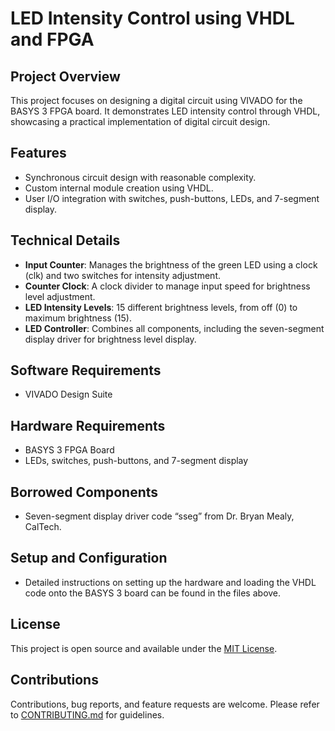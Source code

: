 # LED Intensity Control using VHDL and FPGA

## Project Overview
This project focuses on designing a digital circuit using VIVADO for the BASYS 3 FPGA board. It demonstrates LED intensity control through VHDL, showcasing a practical implementation of digital circuit design.

## Features
- Synchronous circuit design with reasonable complexity.
- Custom internal module creation using VHDL.
- User I/O integration with switches, push-buttons, LEDs, and 7-segment display.

## Technical Details
- **Input Counter**: Manages the brightness of the green LED using a clock (clk) and two switches for intensity adjustment.
- **Counter Clock**: A clock divider to manage input speed for brightness level adjustment.
- **LED Intensity Levels**: 15 different brightness levels, from off (0) to maximum brightness (15).
- **LED Controller**: Combines all components, including the seven-segment display driver for brightness level display.

## Software Requirements
- VIVADO Design Suite

## Hardware Requirements
- BASYS 3 FPGA Board
- LEDs, switches, push-buttons, and 7-segment display

## Borrowed Components
- Seven-segment display driver code “sseg” from Dr. Bryan Mealy, CalTech.

## Setup and Configuration
- Detailed instructions on setting up the hardware and loading the VHDL code onto the BASYS 3 board can be found in the files above.

## License
This project is open source and available under the [MIT License](LICENSE.md).

## Contributions
Contributions, bug reports, and feature requests are welcome. Please refer to [CONTRIBUTING.md](CONTRIBUTING.md) for guidelines.

